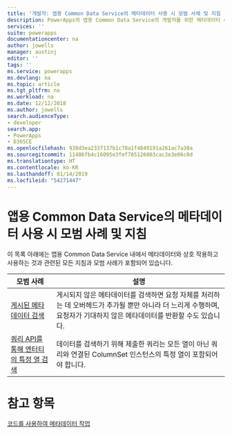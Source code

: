 ```yaml
---
title: '개발자: 앱용 Common Data Service의 메타데이터 사용 시 모범 사례 및 지침 | Microsoft Docs'
description: PowerApps의 앱용 Common Data Service의 개발자를 위한 메타데이터 사용 시 모범 사례 및 지침.
services: ''
suite: powerapps
documentationcenter: na
author: jowells
manager: austinj
editor: ''
tags: ''
ms.service: powerapps
ms.devlang: na
ms.topic: article
ms.tgt_pltfrm: na
ms.workload: na
ms.date: 12/12/2018
ms.author: jowells
search.audienceType:
- developer
search.app:
- PowerApps
- D365CE
ms.openlocfilehash: 938d3ea2337137b1c78a1f4849191a261ac7a30a
ms.sourcegitcommit: 11486fb4c16095e3fef785126003cac3e3e06c0d
ms.translationtype: HT
ms.contentlocale: ko-KR
ms.lasthandoff: 01/14/2019
ms.locfileid: "54271447"
---
```

# <a name="best-practices-and-guidance-while-working-with-metadata-for-the-common-data-service-for-apps"></a>앱용 Common Data Service의 메타데이터 사용 시 모범 사례 및 지침

이 목록 아래에는 앱용 Common Data Service 내에서 메타데이터와 상호 작용하고 사용하는 것과 관련된 모든 지침과 모범 사례가 포함되어 있습니다.


|모범 사례  |설명  |
|---------|---------|
|[게시된 메타데이터 검색](retrieve-published-metadata.md)     |게시되지 않은 메타데이터를 검색하면 요청 자체를 처리하는 데 오버헤드가 추가될 뿐만 아니라 더 느리게 수행하며, 요청자가 기대하지 않은 메타데이터를 반환할 수도 있습니다.         |
|[쿼리 API를 통해 엔터티의 특정 열 검색](retrieve-specific-columns-entity-via-query-apis.md)     |데이터를 검색하기 위해 제출한 쿼리는 모든 열이 아닌 쿼리와 연결된 ColumnSet 인스턴스의 특정 열이 포함되어야 합니다.         |

# <a name="see-also"></a>참고 항목
[코드를 사용하여 메타데이터 작업](../../metadata-services.md)<br />